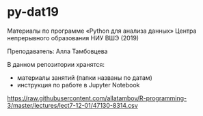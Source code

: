 # py-dat19

Материалы по программе «Python для анализа данных» Центра непрерывного образования НИУ ВШЭ (2019)

Преподаватель: Алла Тамбовцева

В данном репозитории хранятся:

* материалы занятий (папки названы по датам)
* инструкция по работе в Jupyter Notebook

https://raw.githubusercontent.com/allatambov/R-programming-3/master/lectures/lect7-12-01/47130-8314.csv
